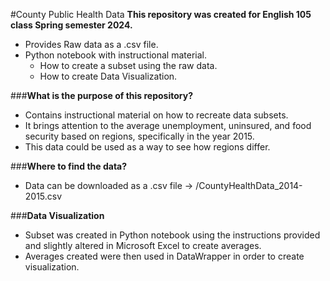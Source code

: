 #County Public Health Data
**This repository was created for English 105 class Spring semester 2024.**
- Provides Raw data as a .csv file.
- Python notebook with instructional material.
   - How to create a subset using the raw data.
   - How to create Data Visualization.
 
###**What is the purpose of this repository?**
- Contains instructional material on how to recreate data subsets.
- It brings attention to the average unemployment, uninsured, and food security based on regions, specifically in the year 2015.
- This data could be used as a way to see how regions differ.

###**Where to find the data?**
- Data can be downloaded as a .csv file -> /CountyHealthData_2014-2015.csv

###**Data Visualization**
- Subset was created in Python notebook using the instructions provided and slightly altered in Microsoft Excel to create averages. 
- Averages created were then used in DataWrapper in order to create visualization.

